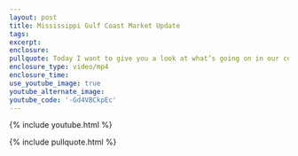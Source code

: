 ```yaml
---
layout: post
title: Mississippi Gulf Coast Market Update
tags:
excerpt:
enclosure:
pullquote: Today I want to give you a look at what’s going on in our current market.
enclosure_type: video/mp4
enclosure_time:
use_youtube_image: true
youtube_alternate_image:
youtube_code: '-Gd4VBCkpEc'
---
```



{% include youtube.html %}

{% include pullquote.html %}